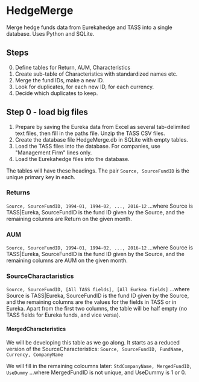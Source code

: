 # HedgeMerge
Merge hedge funds data from Eurekahedge and TASS into a single database. Uses Python and SQLite.

## Steps
0. Define tables for Return, AUM, Characteristics
1. Create sub-table of Characteristics with standardized names etc.
2. Merge the fund IDs, make a new ID.
3. Look for duplicates, for each new ID, for each currency.
4. Decide which duplicates to keep.

## Step 0 - load big files
1. Prepare by saving the Eureka data from Excel as several tab-delimited text files, then fill in the paths file. Unzip the TASS CSV files.
2. Create the database file HedgeMerge.db in SQLite with empty tables.
3. Load the TASS files into the database. For companies, use "Management Firm" lines only.
4. Load the Eurekahedge files into the database.

The tables will have these headings. The pair `Source, SourceFundID` is the unique primary key in each.
### Returns
`Source, SourceFundID, 1994-01, 1994-02, ..., 2016-12`
...where Source is TASS|Eureka, SourceFundID is the fund ID given by the Source, and the remaining columns are Return on the given month.

### AUM
`Source, SourceFundID, 1994-01, 1994-02, ..., 2016-12`
...where Source is TASS|Eureka, SourceFundID is the fund ID given by the Source, and the remaining columns are AUM on the given month.

### SourceCharactaristics
`Source, SourceFundID, [All TASS fields], [All Eurkea fields]`
...where Source is TASS|Eureka, SourceFundID is the fund ID given by the Source, and the remaining columns are the values for the fields in TASS or in Eureka. Apart from the first two columns, the table will be half empty (no TASS fields for Eureka funds, and vice versa).

#### MergedCharacteristics
We will be developing this table as we go along. It starts as a reduced version of the SourceCharacteristics:
`Source, SourceFundID, FundName, Currency, CompanyName`

We will fill in the remaining coloumns later:
`StdCompanyName, MergedFundID, UseDummy`
...where MergedFundID is not unique, and UseDummy is 1 or 0.


